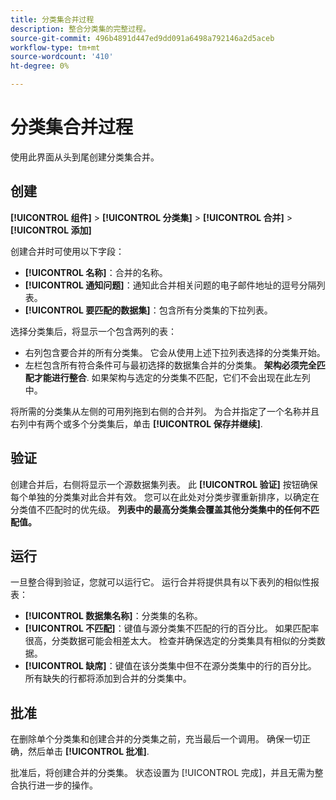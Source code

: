 ```yaml
---
title: 分类集合并过程
description: 整合分类集的完整过程。
source-git-commit: 496b4891d447ed9dd091a6498a792146a2d5aceb
workflow-type: tm+mt
source-wordcount: '410'
ht-degree: 0%

---
```


# 分类集合并过程

使用此界面从头到尾创建分类集合并。

## 创建

**[!UICONTROL 组件]** > **[!UICONTROL 分类集]** > **[!UICONTROL 合并]** > **[!UICONTROL 添加]**

创建合并时可使用以下字段：

* **[!UICONTROL 名称]**：合并的名称。
* **[!UICONTROL 通知问题]**：通知此合并相关问题的电子邮件地址的逗号分隔列表。
* **[!UICONTROL 要匹配的数据集]**：包含所有分类集的下拉列表。

选择分类集后，将显示一个包含两列的表：

* 右列包含要合并的所有分类集。 它会从使用上述下拉列表选择的分类集开始。
* 左栏包含所有符合条件可与最初选择的数据集合并的分类集。 **架构必须完全匹配才能进行整合**. 如果架构与选定的分类集不匹配，它们不会出现在此左列中。

将所需的分类集从左侧的可用列拖到右侧的合并列。 为合并指定了一个名称并且右列中有两个或多个分类集后，单击 **[!UICONTROL 保存并继续]**.

## 验证

创建合并后，右侧将显示一个源数据集列表。 此 **[!UICONTROL 验证]** 按钮确保每个单独的分类集对此合并有效。 您可以在此处对分类步骤重新排序，以确定在分类值不匹配时的优先级。 **列表中的最高分类集会覆盖其他分类集中的任何不匹配值。**

## 运行

一旦整合得到验证，您就可以运行它。 运行合并将提供具有以下表列的相似性报表：

* **[!UICONTROL 数据集名称]**：分类集的名称。
* **[!UICONTROL 不匹配]**：键值与源分类集不匹配的行的百分比。 如果匹配率很高，分类数据可能会相差太大。 检查并确保选定的分类集具有相似的分类数据。
* **[!UICONTROL 缺席]**：键值在该分类集中但不在源分类集中的行的百分比。 所有缺失的行都将添加到合并的分类集中。

## 批准

在删除单个分类集和创建合并的分类集之前，充当最后一个调用。 确保一切正确，然后单击 **[!UICONTROL 批准]**.

批准后，将创建合并的分类集。 状态设置为 [!UICONTROL 完成]，并且无需为整合执行进一步的操作。
